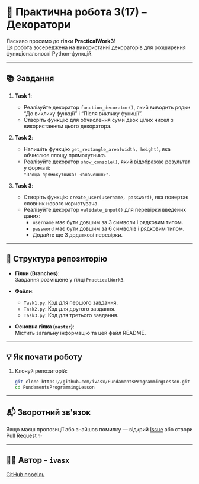 # 🧪 Практична робота 3(17) – Декоратори

Ласкаво просимо до гілки **PracticalWork3**!  
Ця робота зосереджена на використанні декораторів для розширення функціональності Python-функцій.

---

## 📚 Завдання

1. **Task 1**: 
   - Реалізуйте декоратор `function_decorator()`, який виводить рядки “До виклику функції” і “Після виклику функції”.
   - Створіть функцію для обчислення суми двох цілих чисел з використанням цього декоратора.

2. **Task 2**:
   - Напишіть функцію `get_rectangle_area(width, height)`, яка обчислює площу прямокутника.
   - Реалізуйте декоратор `show_console()`, який відображає результат у форматі:  
     `"Площа прямокутника: <значення>"`.

3. **Task 3**:
   - Створіть функцію `create_user(username, password)`, яка повертає словник нового користувача.
   - Реалізуйте декоратор `validate_input()` для перевірки введених даних:  
     - `username` має бути довшим за 3 символи і рядковим типом.  
     - `password` має бути довшим за 6 символів і рядковим типом.  
     - Додайте ще 3 додаткові перевірки.

---

## 📂 Структура репозиторію

- **Гілки (Branches)**:  
  Завдання розміщене у гілці `PracticalWork3`.

- **Файли**:
  - `Task1.py`: Код для першого завдання.
  - `Task2.py`: Код для другого завдання.
  - `Task3.py`: Код для третього завдання.

- **Основна гілка (`master`)**:  
  Містить загальну інформацію та цей файл README.

---

## 💡 Як почати роботу

1. Клонуй репозиторій:
   ```bash
   git clone https://github.com/ivasx/FundamentsProgrammingLesson.git
   cd FundamentsProgrammingLesson

---

## 📬 Зворотний зв'язок

Якщо маєш пропозиції або знайшов помилку — відкрий [Issue](https://github.com/ivasx/FundamentsProgrammingLesson/issues) або створи Pull Request ✨

---

## 👨‍🏫 Автор - `ivasx`
[GitHub профіль](https://github.com/ivasx)
